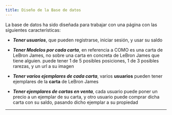 ```yaml
---
title: Diseño de la Base de datos
---
```


La base de datos ha sido diseñada para trabajar con una página con las siguientes características:

- ***Tener usuarios***, que pueden registrarse, iniciar sesión, y usar su saldo
  
- ***Tener Modelos por cada carta***, en referencia a COMO es una carta de LeBron James, no sobre una carta en concreta de LeBron James que tiene alguien. puede tener 1 de 5 posibles posiciones, 1 de 3 posibles rarezas, y un url a su imagen
  
- ***Tener varios ejemplares de cada carta***, varios **usuarios** pueden tener ejemplares de la **carta** de LeBron James
  
- ***Tener ejemplares de cartas en venta***, cada usuario puede poner un precio a un ejemplar de su carta, y otro usuario puede comprar dicha carta con su saldo, pasando dicho ejemplar a su propiedad

---



